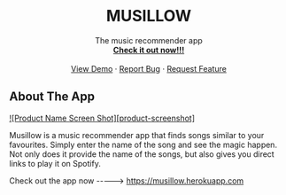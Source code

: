<!-- # Musillow
Musillow - The song recommender app
 -->
<!-- PROJECT LOGO -->
<br />
<div align="center">

  <h1 align="center">MUSILLOW</h1>

  <p align="center">
    The music recommender app
    <br />
    <a href="https://musillow.herokuapp.com"><strong>Check it out now!!!</strong></a>
    <br />
    <br />
    <a href="https://musillow.herokuapp.come">View Demo</a>
    ·
    <a href="https://github.com/shireenchand/Musillow/issues">Report Bug</a>
    ·
    <a href="https://github.com/shireenchand/Musillow/issues">Request Feature</a>
  </p>
</div>


  
  
<!-- ABOUT THE PROJECT -->
## About The App

[![Product Name Screen Shot][product-screenshot]](https://github.com/shireenchand/Musillow/master/app.png)

Musillow is a music recommender app that finds songs similar to your favourites. Simply enter the name of the song and see the magic happen. Not only does it provide the name of the songs, but also gives you direct links to play it on Spotify.

Check out the app now -----> https://musillow.herokuapp.com
